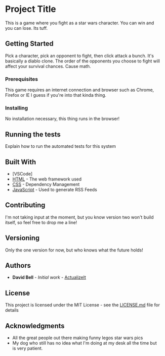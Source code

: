 # Project Title

This is a game where you fight as a star wars character. You can win and you can lose. Its tuff.

## Getting Started

Pick a character, pick an opponent to fight, then click attack a bunch. It's basically a diablo clone. The order of the opponents you choose to fight will affect your survival chances. Cause math.

### Prerequisites

This game requires an internet connection and browser such as Chrome, Firefox or IE I guess if you're into that kinda thing.

### Installing

No installation necessary, this thing runs in the browser!

## Running the tests

Explain how to run the automated tests for this system

## Built With

* [VSCode]
* [HTML](http://www.dropwizard.io/1.0.2/docs/) - The web framework used
* [CSS](https://maven.apache.org/) - Dependency Management
* [JavaScript](https://rometools.github.io/rome/) - Used to generate RSS Feeds

## Contributing

I'm not taking input at the moment, but you know version two won't build itself, so feel free to drop me a line!

## Versioning

Only the one version for now, but who knows what the future holds!

## Authors

* **David Bell** - *Initial work* - [ActualizeIt](https://github.com/actualizeit)

## License

This project is licensed under the MIT License - see the [LICENSE.md](LICENSE.md) file for details

## Acknowledgments

* All the great people out there making funny legos star wars pics
* My dog who still has no idea what I'm doing at my desk all the time but is very patient.
